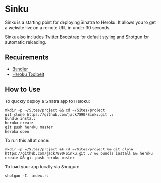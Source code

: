 # Sinku

Sinku is a starting point for deploying Sinatra to Heroku.  It allows you to get a website live on a remote URL in under 30 seconds.

Sinku also includes [Twitter Bootstrap](https://github.com/twbs/bootstrap) for default styling and [Shotgun](https://github.com/rtomayko/shotgun) for automatic reloading.

## Requirements
* [Bundler](http://bundler.io/)
* [Heroku Toolbelt](https://toolbelt.heroku.com/)

## How to Use

To quickly deploy a Sinatra app to Heroku:

```
mkdir -p ~/Sites/project && cd ~/Sites/project
git clone https://github.com/jack7890/Sinku.git ./
bundle install
heroku create
git push heroku master
heroku open
```

To run this all at once:

```
mkdir -p ~/Sites/project && cd ~/Sites/project && git clone https://github.com/jack7890/Sinku.git ./ && bundle install && heroku create && git push heroku master
```

To load your app locally via Shotgun:

```
shotgun -I. index.rb
```
